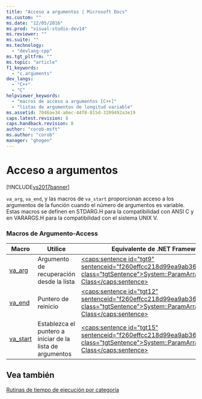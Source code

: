 ```yaml
---
title: "Acceso a argumentos | Microsoft Docs"
ms.custom: ""
ms.date: "12/05/2016"
ms.prod: "visual-studio-dev14"
ms.reviewer: ""
ms.suite: ""
ms.technology: 
  - "devlang-cpp"
ms.tgt_pltfrm: ""
ms.topic: "article"
f1_keywords: 
  - "c.arguments"
dev_langs: 
  - "C++"
  - "C"
helpviewer_keywords: 
  - "macros de acceso a argumentos [C++]"
  - "listas de argumentos de longitud variable"
ms.assetid: 7046ae34-a0ec-44f0-815d-3209492a3e19
caps.latest.revision: 8
caps.handback.revision: 8
author: "corob-msft"
ms.author: "corob"
manager: "ghogen"
---
```

# Acceso a argumentos
[!INCLUDE[vs2017banner](../assembler/inline/includes/vs2017banner.md)]

`va_arg`, `va_end`, y las macros de `va_start` proporcionan acceso a los argumentos de la función cuando el número de argumentos es variable.  Estas macros se definen en STDARG.H para la compatibilidad con ANSI C y en VARARGS.H para la compatibilidad con el sistema UNIX V.  
  
### Macros de Argumento\-Access  
  
|Macro|Utilice|Equivalente de .NET Framework|  
|-----------|-------------|-----------------------------------|  
|[va\_arg](../c-runtime-library/reference/va-arg-va-copy-va-end-va-start.md)|Argumento de recuperación desde la lista|[\<caps:sentence id\="tgt9" sentenceid\="f260effcc218d99ea9ab361455fd493c" class\="tgtSentence"\>System::ParamArrayAttribute Class\<\/caps:sentence\>](https://msdn.microsoft.com/en-us/library/system.paramarrayattribute.aspx)|  
|[va\_end](../c-runtime-library/reference/va-arg-va-copy-va-end-va-start.md)|Puntero de reinicio|[\<caps:sentence id\="tgt12" sentenceid\="f260effcc218d99ea9ab361455fd493c" class\="tgtSentence"\>System::ParamArrayAttribute Class\<\/caps:sentence\>](https://msdn.microsoft.com/en-us/library/system.paramarrayattribute.aspx)|  
|[va\_start](../c-runtime-library/reference/va-arg-va-copy-va-end-va-start.md)|Establezca el puntero a iniciar de la lista de argumentos|[\<caps:sentence id\="tgt15" sentenceid\="f260effcc218d99ea9ab361455fd493c" class\="tgtSentence"\>System::ParamArrayAttribute Class\<\/caps:sentence\>](https://msdn.microsoft.com/en-us/library/system.paramarrayattribute.aspx)|  
  
## Vea también  
 [Rutinas de tiempo de ejecución por categoría](../c-runtime-library/run-time-routines-by-category.md)